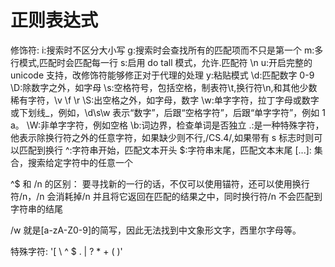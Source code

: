 <!--
 * @Author: your name
 * @Date: 2021-12-13 15:05:56
 * @LastEditTime: 2022-04-02 15:23:31
 * @LastEditors: Please set LastEditors
 * @Description: 打开koroFileHeader查看配置 进行设置: https://github.com/OBKoro1/koro1FileHeader/wiki/%E9%85%8D%E7%BD%AE
 * @FilePath: \Front-end development learning\document\notes\study notes\javascript\js高级程序设计\正则.md
-->

# 正则表达式

修饰符:
i:搜索时不区分大小写
g:搜索时会查找所有的匹配项而不只是第一个
m:多行模式,匹配时会匹配每一行
s:启用 do tall 模式，允许.匹配符 \n
u:开启完整的 unicode 支持，改修饰符能够修正对于代理的处理
y:粘贴模式
\d:匹配数字 0-9
\D:除数字之外，如字母
\s:空格符号，包括空格，制表符\t,换行符\n,和其他少数稀有字符，\v \f \r
\S:出空格之外，如字母，数字
\w:单字字符，拉丁字母或数字或下划线\_，例如，\d\s\w 表示“数字”，后跟“空格字符”，后跟“单字字符”，例如 1 a。
\W:非单字字符，例如空格
\b:词边界，检查单词是否独立
.:是一种特殊字符，他表示除换行符之外的任意字符，如果缺少则不行,/CS.4/,如果带有 s 标志时则可以匹配到换行
^:字符串开始，匹配文本开头
$:字符串末尾，匹配文本末尾
[...]: 集合，搜索给定字符中的任意一个

^$ 和 /n 的区别：
要寻找新的一行的话，不仅可以使用锚符，还可以使用换行符/n，/n 会消耗掉/n 并且将它返回在匹配的结果之中，同时换行符/n 不会匹配到字符串的结尾

/w 就是[a-zA-Z0-9]的简写，因此无法找到中文象形文字，西里尔字母等。

特殊字符: '[ \ ^ $ . | ? \* + ( )'
